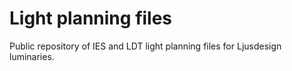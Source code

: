 Light planning files
====================

Public repository of IES and LDT light planning files for Ljusdesign luminaries.

